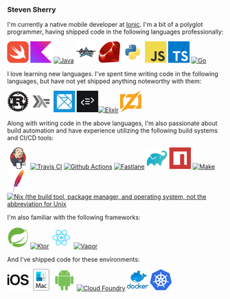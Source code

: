 ### Steven Sherry

<!--
**Steven0351/Steven0351** is a ✨ _special_ ✨ repository because its `README.md` (this file) appears on your GitHub profile.

Here are some ideas to get you started:

- 🔭 I’m currently working on ...
- 🌱 I’m currently learning ...
- 👯 I’m looking to collaborate on ...
- 🤔 I’m looking for help with ...
- 💬 Ask me about ...
- 📫 How to reach me: ...
- 😄 Pronouns: ...
- ⚡ Fun fact: ...
-->

I'm currently a native mobile developer at [Ionic](https://github.com/ionic-team). I'm a bit of a polyglot programmer, having shipped code in the following languages professionally:

<a href="https://swift.org"><img src="https://raw.githubusercontent.com/github/explore/80688e429a7d4ef2fca1e82350fe8e3517d3494d/topics/swift/swift.png" alt="Swift" width="50"/></a> <a href="https://kotlinlang.org/"><img src="https://raw.githubusercontent.com/github/explore/80688e429a7d4ef2fca1e82350fe8e3517d3494d/topics/kotlin/kotlin.png" alt="Kotlin" width="50"/></a> <a href="https://www.java.com/en/"><img src="https://sdtimes.com/wp-content/uploads/2018/03/jW4dnFtA_400x400.jpg" alt="Java" width="50"/></a> <a href="https://groovy-lang.org/"><img src="https://raw.githubusercontent.com/github/explore/b15b6cf1726418913aafbf337a749dded180279d/topics/groovy/groovy.png" alt="Groovy" width="50"/></a> <a href="https://www.ruby-lang.org/en/"><img src="https://raw.githubusercontent.com/github/explore/80688e429a7d4ef2fca1e82350fe8e3517d3494d/topics/ruby/ruby.png" alt="Ruby" width="50"/></a> <a href="https://www.python.org/"><img src="https://raw.githubusercontent.com/github/explore/80688e429a7d4ef2fca1e82350fe8e3517d3494d/topics/python/python.png" alt="Python" width="50"/></a> <a href="https://developer.mozilla.org/en-US/docs/Web/JavaScript"><img src="https://raw.githubusercontent.com/github/explore/80688e429a7d4ef2fca1e82350fe8e3517d3494d/topics/javascript/javascript.png" alt="Javascript" width="50"/></a> <a href="https://www.typescriptlang.org/"><img src="https://raw.githubusercontent.com/github/explore/80688e429a7d4ef2fca1e82350fe8e3517d3494d/topics/typescript/typescript.png" alt="Typescript" width="50"/></a> <a href="https://golang.org/"><img src="https://blog.golang.org/go-brand/Go-Logo/PNG/Go-Logo_LightBlue.png" alt="Go" width="50"/></a>

I love learning new languages. I've spent time writing code in the following languages, but have not yet shipped anything noteworthy with them:

<a href="https://www.rust-lang.org/"><img src="https://raw.githubusercontent.com/github/explore/80688e429a7d4ef2fca1e82350fe8e3517d3494d/topics/rust/rust.png" alt="Rust" width="50"/></a> <a href="https://www.haskell.org/"><img src="https://raw.githubusercontent.com/github/explore/80688e429a7d4ef2fca1e82350fe8e3517d3494d/topics/haskell/haskell.png" alt="Haskell" width="50"/></a> <a href="https://elm-lang.org/"><img src="https://raw.githubusercontent.com/github/explore/bc74dc5f9d530003dcd057b7b73c12fbcc4484ed/topics/elm/elm.png" alt="Elm" width="50"/></a> <a href="https://www.purescript.org/"><img src="https://raw.githubusercontent.com/github/explore/549f36e938c7a2323fee1a465e812c7a69128979/topics/purescript/purescript.png" alt="Purescript" width="50"/></a><a href="https://elixir-lang.org"><img src="https://avatars0.githubusercontent.com/u/1481354?s=400&v=4" alt="Elixir" width="50"/></a> <a href="https://ziglang.org"><img src="https://raw.githubusercontent.com/github/explore/b28ef5e65d2d582ab36c30e3e2068721e71625e4/topics/zig/zig.png" alt="Zig" width="50"/></a>

Along with writing code in the above languages, I'm also passionate about build automation and have experience utilizing the following build systems and CI/CD tools:

<a href="https://www.jenkins.io/"><img src="https://raw.githubusercontent.com/github/explore/4546263bd5739353083c33dada43f8f31e7d1fd6/topics/jenkins/jenkins.png" alt="Jenkins" width="50"/></a> <a href="https://travis-ci.org/"><img src="https://travis-ci.org/images/logos/TravisCI-Mascot-1.png" alt="Travis CI" width="50"/></a> <a href="https://github.com/features/actions"><img src="https://avatars0.githubusercontent.com/u/44036562?s=200&v=4" alt="Github Actions" width="50"/></a> <a href="https://fastlane.tools/"><img src="https://avatars2.githubusercontent.com/u/11098337?s=200&v=4" alt="Fastlane" width="50"/></a> <a href="https://gradle.org/"><img src="https://raw.githubusercontent.com/github/explore/59009b1589a883459c0ae19044e3e7e3ec0c4e0a/topics/gradle/gradle.png" alt="Gradle" width="50"/></a> <a href="https://www.npmjs.com/"><img src="https://raw.githubusercontent.com/github/explore/80688e429a7d4ef2fca1e82350fe8e3517d3494d/topics/npm/npm.png" alt="NPM" width="50"/></a> <a href="https://www.gnu.org/software/make/"><img src="https://upload.wikimedia.org/wikipedia/en/2/22/Heckert_GNU_white.svg" alt="Make" width="50"/></a> <a href="https://maven.apache.org/"><img src="https://raw.githubusercontent.com/github/explore/59009b1589a883459c0ae19044e3e7e3ec0c4e0a/topics/maven/maven.png" alt="Maven" width="50"/></a><a href="https://nixos.org"><img src="https://avatars.githubusercontent.com/u/487568?s=200&v=4" alt="Nix (the build tool, package manager, and operating system, not the abbreviation for Unix" width="50"/></a>

I'm also familiar with the following frameworks:

<a href="https://spring.io/projects/spring-boot"><img src="https://raw.githubusercontent.com/github/explore/59009b1589a883459c0ae19044e3e7e3ec0c4e0a/topics/spring-boot/spring-boot.png" alt="Sprint Boot" width="50"/></a> <a href="https://ktor.io/"><img src="https://avatars0.githubusercontent.com/u/28214161?s=200&v=4" alt="Ktor" width="50"/></a> <a href="https://reactjs.org/"><img src="https://raw.githubusercontent.com/github/explore/59009b1589a883459c0ae19044e3e7e3ec0c4e0a/topics/react/react.png" alt="React" width="50"/></a> <a href="https://vapor.codes/"><img src="https://avatars1.githubusercontent.com/u/17364220?s=200&v=4" alt="Vapor" width="50"/></a>

And I've shipped code for these environments:

<a href="https://en.wikipedia.org/wiki/IOS"><img src="https://raw.githubusercontent.com/github/explore/59009b1589a883459c0ae19044e3e7e3ec0c4e0a/topics/ios/ios.png" alt="iOS" width="50"/></a> <a href="https://en.wikipedia.org/wiki/MacOS"><img src="https://raw.githubusercontent.com/github/explore/59009b1589a883459c0ae19044e3e7e3ec0c4e0a/topics/macos/macos.png" alt="macOS" width="50"/></a> <a href="https://www.android.com/"><img src="https://raw.githubusercontent.com/github/explore/59009b1589a883459c0ae19044e3e7e3ec0c4e0a/topics/android/android.png" alt="Android" width="50"/></a> <a href="https://www.cloudfoundry.org/"><img src="https://avatars1.githubusercontent.com/u/621746?s=200&v=4" alt="Cloud Foundry" width="50"/></a> <a href="https://www.docker.com/"><img src="https://raw.githubusercontent.com/github/explore/59009b1589a883459c0ae19044e3e7e3ec0c4e0a/topics/docker/docker.png" alt="Docker" width="50"/></a> <a href="https://kubernetes.io/"><img src="https://raw.githubusercontent.com/github/explore/59009b1589a883459c0ae19044e3e7e3ec0c4e0a/topics/kubernetes/kubernetes.png" alt="Kubernetes" width="50"/></a>
